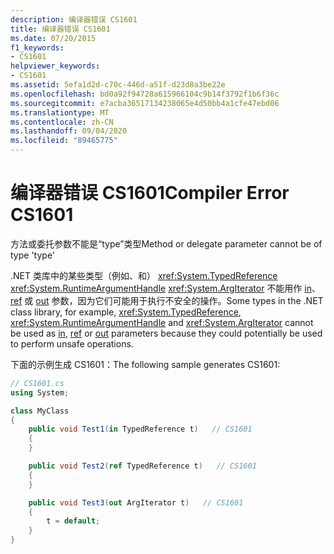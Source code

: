 ```yaml
---
description: 编译器错误 CS1601
title: 编译器错误 CS1601
ms.date: 07/20/2015
f1_keywords:
- CS1601
helpviewer_keywords:
- CS1601
ms.assetid: 5efa1d2d-c70c-446d-a51f-d23d8a3be22e
ms.openlocfilehash: bd0a92f94728a615966104c9b14f3792f1b6f36c
ms.sourcegitcommit: e7acba36517134238065e4d50bb4a1cfe47ebd06
ms.translationtype: MT
ms.contentlocale: zh-CN
ms.lasthandoff: 09/04/2020
ms.locfileid: "89465775"
---
```

# <a name="compiler-error-cs1601"></a><span data-ttu-id="d01eb-103">编译器错误 CS1601</span><span class="sxs-lookup"><span data-stu-id="d01eb-103">Compiler Error CS1601</span></span>
<span data-ttu-id="d01eb-104">方法或委托参数不能是“type”类型</span><span class="sxs-lookup"><span data-stu-id="d01eb-104">Method or delegate parameter cannot be of type 'type'</span></span>  
  
 <span data-ttu-id="d01eb-105">.NET 类库中的某些类型（例如、和） <xref:System.TypedReference> <xref:System.RuntimeArgumentHandle> <xref:System.ArgIterator> 不能用作 [in](../language-reference/keywords/in-parameter-modifier.md)、 [ref](../language-reference/keywords/ref.md) 或 [out](../language-reference/keywords/out-parameter-modifier.md) 参数，因为它们可能用于执行不安全的操作。</span><span class="sxs-lookup"><span data-stu-id="d01eb-105">Some types in the .NET class library, for example, <xref:System.TypedReference>, <xref:System.RuntimeArgumentHandle> and <xref:System.ArgIterator> cannot be used as [in](../language-reference/keywords/in-parameter-modifier.md), [ref](../language-reference/keywords/ref.md) or [out](../language-reference/keywords/out-parameter-modifier.md) parameters because they could potentially be used to perform unsafe operations.</span></span>  
  
 <span data-ttu-id="d01eb-106">下面的示例生成 CS1601：</span><span class="sxs-lookup"><span data-stu-id="d01eb-106">The following sample generates CS1601:</span></span>  
  
```csharp  
// CS1601.cs  
using System;

class MyClass
{
    public void Test1(in TypedReference t)   // CS1601  
    {
    }

    public void Test2(ref TypedReference t)   // CS1601  
    {
    }

    public void Test3(out ArgIterator t)   // CS1601  
    {
        t = default;
    }
}
```
